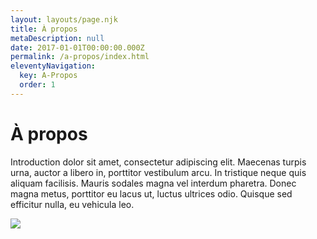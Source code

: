 ```yaml
---
layout: layouts/page.njk
title: À propos
metaDescription: null
date: 2017-01-01T00:00:00.000Z
permalink: /a-propos/index.html
eleventyNavigation:
  key: A-Propos
  order: 1
---
```

# À propos

Introduction dolor sit amet, consectetur adipiscing elit. Maecenas turpis urna, auctor a libero in, porttitor vestibulum arcu. In tristique neque quis aliquam facilisis. Mauris sodales magna vel interdum pharetra. Donec magna metus, porttitor eu lacus ut, luctus ultrices odio. Quisque sed efficitur nulla, eu vehicula leo. 

![](https://placekitten.com/4000/3000)